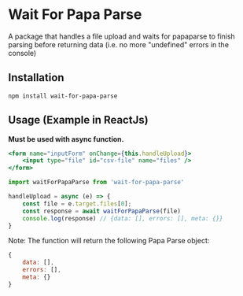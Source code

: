 # Wait For Papa Parse

A package that handles a file upload and waits for papaparse to finish parsing before returning data (i.e. no more "undefined" errors in the console)

## Installation
`npm install wait-for-papa-parse`

## Usage (Example in ReactJs)
**Must be used with async function.**

```jsx
<form name="inputForm" onChange={this.handleUpload}>
    <input type="file" id="csv-file" name="files" />
</form>
```

```javascript
import waitForPapaParse from 'wait-for-papa-parse'

handleUpload = async (e) => {
    const file = e.target.files[0];
    const response = await waitForPapaParse(file)
    console.log(response) // {data: [], errors: [], meta: {}}
}
```

Note: The function will return the following Papa Parse object:

```javascript
{
    data: [],
    errors: [],
    meta: {}
}
